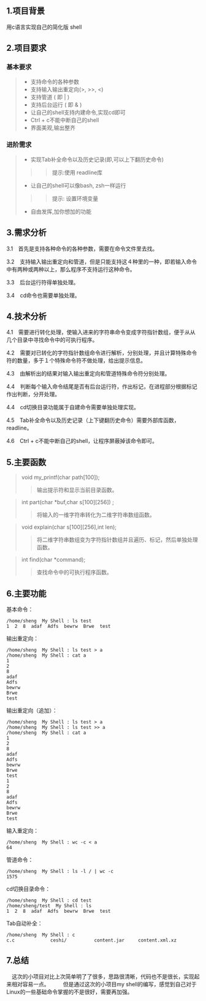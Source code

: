 ## 1.项目背景
用c语言实现自己的简化版 shell　

## 2.项目要求
### 基本要求
> * 支持命令的各种参数
> * 支持输入输出重定向(>, >>, <)
> * 支持管道 ( 即 | )
> * 支持后台运行 ( 即 & )
> * 让自己的shell支持内建命令,实现cd即可
> * Ctrl + c不能中断自己的shell
> * 界面美观,输出整齐
### 进阶需求
> * 实现Tab补全命令以及历史记录(即,可以上下翻历史命令)
> > >提示:使用 readline库
> * 让自己的shell可以像bash, zsh一样运行
> > >提示: 设置环境变量
> * 自由发挥,加你想加的功能


## 3.需求分析
3.1　首先是支持各种命令的各种参数，需要在命令文件里去找。

3.2　支持输入输出重定向和管道，但是只能支持这４种里的一种，即若输入命令中有两种或两种以上，那么程序不支持运行这种命令。

3.3　后台运行符得单独处理。

3.4　cd命令也需要单独处理。
## 4.技术分析
4.1　需要进行转化处理，使输入进来的字符串命令变成字符指针数组，便于从从几个目录中寻找命令中的可执行程序。

4.2　需要对已转化的字符指针数组命令进行解析，分别处理，并且计算特殊命令符的数量，多于１个特殊命令符不做处理，给出提示信息。

4.3　由解析出的结果对输入输出重定向和管道特殊命令符分别处理。

4.4　判断每个输入命令结尾是否有后台运行符，作出标记，在进程部分根据标记作出判断，分开处理。

4.4　cd切换目录功能属于自建命令需要单独处理实现。

4.5　Tab补全命令以及历史记录（上下键翻历史命令）需要外部库函数，readline。

4.6　Ctrl + c不能中断自己的shell，让程序屏蔽掉该命令即可。
## 5.主要函数
> void my_printf(char path[100]);
>> 输出提示符和显示当前目录函数。

>int part(char *buf,char s[100][256]) ;
>> 将输入的一维字符串转化为二维字符串数组函数。

>void explain(char s[100][256],int len);
>>将二维字符串数组变为字符指针数组并且遍历、标记，然后单独处理函数。

>int find(char *command);
>>查找命令中的可执行程序函数。
## 6.主要功能
基本命令：

```
/home/sheng  My Shell : ls test
1  2  8  adaf  Adfs  bewrw  Brwe  test
```
输出重定向：

```
/home/sheng  My Shell : ls test > a
/home/sheng  My Shell : cat a
1
2
8
adaf
Adfs
bewrw
Brwe
test
```
输出重定向（追加）：

```
/home/sheng  My Shell : ls test > a
/home/sheng  My Shell : ls test >> a
/home/sheng  My Shell : cat a
1
2
8
adaf
Adfs
bewrw
Brwe
test
1
2
8
adaf
Adfs
bewrw
Brwe
test
```
输入重定向：

```
/home/sheng  My Shell : wc -c < a
64
```
管道命令：

```
/home/sheng  My Shell : ls -l / | wc -c
1575
```
cd切换目录命令：

```
/home/sheng  My Shell : cd test
/home/sheng/test  My Shell : ls
1  2  8  adaf  Adfs  bewrw  Brwe  test
```
Tab自动补全：

```
/home/sheng  My Shell : c
c.c             ceshi/          content.jar     content.xml.xz  
```
## 7.总结
　这次的小项目对比上次简单明了了很多，思路很清晰，代码也不是很长，实现起来相对容易一点。
　
　但是通过这次的小项目my shell的编写，感觉到自己对于Linux的一些基础命令掌握的不是很好，需要再加强。